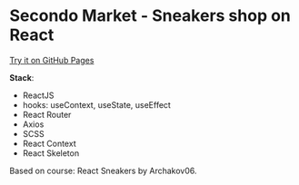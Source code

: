 # Secondo Market - Sneakers shop on React

[Try it on GitHub Pages](https://mikrocosmos.github.io/secondo-market)

**Stack**:

- ReactJS
- hooks: useContext, useState, useEffect
- React Router
- Axios
- SCSS
- React Context
- React Skeleton

Based on course: React Sneakers by Archakov06.
